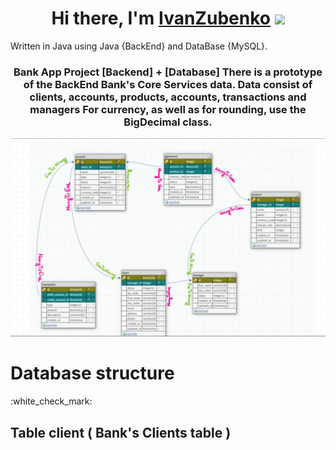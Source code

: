 <h1 align="center">Hi there, I'm <a href="" target="_blank">IvanZubenko</a> 
<img src="https://github.com/blackcater/blackcater/raw/main/images/Hi.gif" height="32"/></h1>
Written in Java using Java {BackEnd} and DataBase {MySQL}.
<h3 align="center">Bank App Project [Backend] + [Database]
There is a prototype of the BackEnd Bank's Core Services data.
Data consist of clients, accounts, products, accounts, transactions and managers For currency, as well as for rounding, use the BigDecimal class.
</h3>
<img src="https://github.com/1Navigator8/BankApplication/blob/master/project%20diagram.jpg"
<!--  [![Typing SVG](https://readme-typing-svg.herokuapp.com?color=%2336BCF7&lines=*BankApp*+JAVA+BACKEND+DATABASE)](https://git.io/typing-svg) -->
<h1>Database structure</h1>
:white_check_mark:<h2>Table client ( Bank's Clients table )</h2> 


